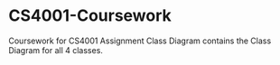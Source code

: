 # CS4001-Coursework
Coursework for CS4001 Assignment
Class Diagram contains the Class Diagram for all 4 classes.
